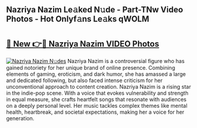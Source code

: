 ## Nazriya Nazim Le𝚊ked N𝚞de - Part-TNw Video Photos - Hot Onlyf𝚊ns Le𝚊ks qWOLM

# <h2><a href="http://ab83021.deff.icu/?id=Nazriya+Nazim">🔗 New 👉🔴 Nazriya Nazim VIDEO Photos</a></h2>

[![Nazriya Nazim N𝚞des](https://i.imgur.com/rIISA9y.gif)](http://ab83021.deff.icu/?id=Nazriya+Nazim)
Nazriya Nazim is a controversial figure who has gained notoriety for her unique brand of online presence. Combining elements of gaming, eroticism, and dark humor, she has amassed a large and dedicated following, but also faced intense criticism for her unconventional approach to content creation. Nazriya Nazim is a rising star in the indie-pop scene. With a voice that evokes vulnerability and strength in equal measure, she crafts heartfelt songs that resonate with audiences on a deeply personal level. Her music tackles complex themes like mental health, heartbreak, and societal expectations, making her a voice for her generation.
